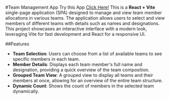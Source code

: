 #Team Management App
Try this App <a href=" https://rajathshttgr.github.io/Team-Management/">Click Here!</a>
This is a **React + Vite** single-page application (SPA) designed to manage and view team member allocations in various teams. The application allows users to select and view members of different teams with details such as names and designations. This project showcases an interactive interface with a modern look, leveraging Vite for fast development and React for a responsive UI.

##Features

- **Team Selection**: Users can choose from a list of available teams to see specific members in each team.
- **Member Details**: Displays each team member's full name and designation, providing a quick overview of the team composition.
- **Grouped Team View**: A grouped view to display all teams and their members at once, allowing for an overview of the entire team structure.
- **Dynamic Count**: Shows the count of members in the selected team dynamically.
